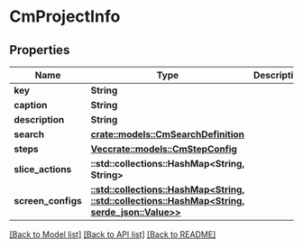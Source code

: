 # CmProjectInfo

## Properties

Name | Type | Description | Notes
------------ | ------------- | ------------- | -------------
**key** | **String** |  | 
**caption** | **String** |  | 
**description** | **String** |  | 
**search** | [**crate::models::CmSearchDefinition**](CMSearchDefinition.md) |  | 
**steps** | [**Vec<crate::models::CmStepConfig>**](CMStepConfig.md) |  | 
**slice_actions** | **::std::collections::HashMap<String, String>** |  | 
**screen_configs** | [**::std::collections::HashMap<String, ::std::collections::HashMap<String, serde_json::Value>>**](map.md) |  | 

[[Back to Model list]](../README.md#documentation-for-models) [[Back to API list]](../README.md#documentation-for-api-endpoints) [[Back to README]](../README.md)


